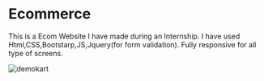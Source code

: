 # Ecommerce
This is a Ecom Website I have made during an Internship.
I have used Html,CSS,Bootstarp,JS,Jquery(for form validation).
Fully responsive for all type of screens.

![demokart](https://github.com/user-attachments/assets/5d758642-8130-4895-9a75-2b286696a143)
